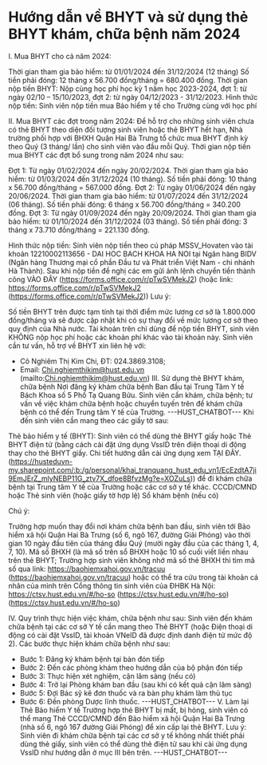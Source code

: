 # Hướng dẫn về BHYT và sử dụng thẻ BHYT khám, chữa bệnh năm 2024

I. Mua BHYT cho cả năm 2024:

Thời gian tham gia bảo hiểm: từ 01/01/2024 đến 31/12/2024 (12 tháng)
Số tiền phải đóng: 12 tháng x 56.700 đồng/tháng = 680.400 đồng. Thời gian nộp tiền BHYT: Nộp cùng học phí học kỳ 1 năm học 2023-2024, đợt 1: từ ngày 02/10 – 15/10/2023, đợt 2: từ ngày 04/12/2023 - 31/12/2023. Hình thức nộp tiền: Sinh viên nộp tiền mua Bảo hiểm y tế cho Trường cùng với học phí

II. Mua BHYT các đợt trong năm 2024:
Để hỗ trợ cho những sinh viên chưa có thẻ BHYT theo diện đối tượng sinh viên hoặc thẻ BHYT hết hạn, Nhà trường phối hợp với BHXH Quận Hai Bà Trưng tổ chức mua BHYT định kỳ theo Quý (3 tháng/ lần) cho sinh viên vào đầu mỗi Quý. Thời gian nộp tiền mua BHYT các đợt bổ sung trong năm 2024 như sau: 

Đợt 1: Từ ngày 01/02/2024 đến ngày 20/02/2024. Thời gian tham gia bảo hiểm: từ 01/03/2024 đến 31/12/2024 (10 tháng). Số tiền phải đóng: 10 tháng x 56.700 đồng/tháng = 567.000 đồng. Đợt 2: Từ ngày 01/06/2024 đến ngày 20/06/2024. Thời gian tham gia bảo hiểm: từ 01/07/2024 đến 31/12/2024 (06 tháng). Số tiền phải đóng: 6 tháng x 56.700 đồng/tháng = 340.200 đồng. Đợt 3: Từ ngày 01/09/2024 đến ngày 20/09/2024. Thời gian tham gia bảo hiểm: từ 01/10/2024 đến 31/12/2024 (03 tháng). Số tiền phải đóng: 3 tháng x 73.710 đồng/tháng = 221.130 đồng.

Hình thức nộp tiền: Sinh viên nộp tiền theo cú pháp MSSV_Hovaten vào tài khoản 12210002113656 - DAI HOC BACH KHOA HA NOI tại Ngân hàng BIDV (Ngân hàng Thương mại cổ phần Đầu tư và Phát triển Việt Nam - chi nhánh Hà Thành). Sau khi nộp tiền đề nghị các em gửi ảnh lệnh chuyển tiền thành công VÀO ĐÂY (https://forms.office.com/r/pTwSVMekJ2) (hoặc  link: https://forms.office.com/r/pTwSVMekJ2 (https://forms.office.com/r/pTwSVMekJ2))
Lưu ý: 

Số tiền BHYT trên được tạm tính tại thời điểm mức lương cơ sở là 1.800.000 đồng/tháng và sẽ được cập nhật khi có sự thay đổi về mức lương cơ sở theo quy định của Nhà nước. Tài khoản trên chỉ dùng để nộp tiền BHYT, sinh viên KHÔNG nộp học phí hoặc các khoản phí khác vào tài khoản này. Sinh viên cần tư vấn, hỗ trợ về BHYT xin liên hệ với:
- Cô Nghiêm Thị Kim Chi, ĐT: 024.3869.3108;
- Email: Chi.nghiemthikim@hust.edu.vn (mailto:Chi.nghiemthikim@hust.edu.vn)
III. Sử dụng thẻ BHYT khám, chữa bệnh
Nơi đăng ký khám chữa bệnh Ban đầu tại Trung Tâm Y tế Bách Khoa số 5 Phố Tạ Quang Bửu. Sinh viên cần khám, chữa bệnh; tư vấn về việc khám chữa bệnh hoặc chuyển tuyến trên để khám chữa bệnh có thể đến Trung tâm Y tế của Trường. 
 ---HUST_CHATBOT---
Khi đến sinh viên cần mang theo các giấy tờ sau:

Thẻ bảo hiểm y tế (BHYT): Sinh viên có thể dùng thẻ BHYT giấy hoặc Thẻ BHYT điện tử (bằng cách cài đặt ứng dụng VssID trên điện thoại di động thay cho thẻ BHYT giấy. Chi tiết hướng dẫn cài ứng dụng xem TẠI ĐÂY. (https://husteduvn-my.sharepoint.com/:b:/g/personal/khai_tranquang_hust_edu_vn1/EcEzdtA7ji9EmJErZ_mlyNEBP11G_ztv7X_dfoe8BfvzMg?e=XOZuLs)) để đi khám chữa bệnh tại Trung tâm Y tế của Trường hoặc các cơ sở y tế khác. CCCD/CMND hoặc Thẻ sinh viên (hoặc giấy tờ hợp lệ)
Sổ khám bệnh (nếu có)

Chú ý: 

Trường hợp muốn thay đổi nơi khám chữa bệnh ban đầu, sinh viên tới Bảo hiểm xã hội Quận Hai Bà Trưng (số 6, ngõ 167, đường Giải Phóng) vào thời gian 10 ngày đầu tiên của tháng đầu Quý (mười ngày đầu của các tháng 1, 4, 7, 10). Mã số BHXH (là mã số trên sổ BHXH hoặc 10 số cuối viết liền nhau trên thẻ BHYT; Trường hợp sinh viên không nhớ mã số thẻ BHXH thì tìm mã số qua link:
 https://baohiemxahoi.gov.vn/tracuu (https://baohiemxahoi.gov.vn/tracuu) 
hoặc có thể tra cứu trong tài khoản cá nhân của mình trên Cổng thông tin sinh viên của ĐHBK Hà Nội:
https://ctsv.hust.edu.vn/#/ho-so (https://ctsv.hust.edu.vn/#/ho-so)  (https://ctsv.hust.edu.vn/#/ho-so)

IV. Quy trình thực hiện việc khám, chữa bệnh như sau:
Sinh viên đến khám chữa bệnh tại các cơ sở Y tế cần mang theo Thẻ BHYT (hoặc Điện thoại di động có cài đặt VssID, tài khoản VNeID đã được định danh điện tử mức độ 2). Các bước thực hiện khám chữa bệnh như sau:
- Bước 1: Đăng ký khám bệnh tại bàn đón tiếp
- Bước 2: Đến các phòng khám theo hướng dẫn của bộ phận đón tiếp
- Bước 3: Thực hiện xét nghiệm, cận lâm sàng (nếu có)
- Bước 4: Trở lại Phòng khám ban đầu (sau khi có kết quả cận lâm sàng)
- Bước 5: Đợi Bác sỹ kê đơn thuốc và ra bàn phụ khám làm thủ tục
- Bước 6: Đến phòng Dược lĩnh thuốc. 
 ---HUST_CHATBOT---
V. Làm lại Thẻ Bảo hiểm Y tế
Trường hợp thẻ BHYT bị mất, bị hỏng, sinh viên có thể mang Thẻ CCCD/CMND đến Bảo hiểm xã hội Quận Hai Bà Trưng (nhà số 6, ngõ 167 đường Giải Phóng) để xin cấp lại thẻ BHYT. Lưu ý: Sinh viên đi khám chữa bệnh tại các cơ sở y tế không nhất thiết phải dùng thẻ giấy, sinh viên có thể dùng thẻ điện tử sau khi cài ứng dụng VssID như hướng dẫn ở mục III bên trên. 
 ---HUST_CHATBOT---